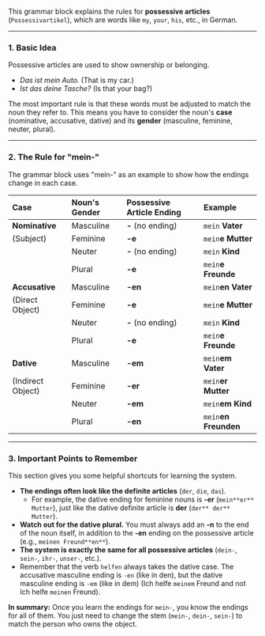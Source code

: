 This grammar block explains the rules for **possessive articles** (`Possessivartikel`), which are words like 
`my`, `your`, `his`, etc., in German.

***
### 1. Basic Idea
Possessive articles are used to show ownership or belonging.

* *Das ist mein Auto.* (That is my car.)
* *Ist das deine Tasche?* (Is that your bag?)

The most important rule is that these words must be adjusted to match the noun they refer to. This means you have to 
consider the noun's **case** (nominative, accusative, dative) and its **gender** (masculine, feminine, neuter, plural).

***
### 2. The Rule for "mein-"
The grammar block uses "mein-" as an example to show how the endings change in each case.

| Case              | Noun's Gender | Possessive Article Ending | Example                   |
|:------------------|:--------------|:--------------------------|:--------------------------|
| **Nominative**    | Masculine     | **-** (no ending)         | `mein` **Vater**          |
| (Subject)         | Feminine      | **-e**                    | `mein`**e** **Mutter**    |
|                   | Neuter        | **-** (no ending)         | `mein` **Kind**           |
|                   | Plural        | **-e**                    | `mein`**e** **Freunde**   |
| **Accusative**    | Masculine     | **-en**                   | `mein`**en** **Vater**    |
| (Direct Object)   | Feminine      | **-e**                    | `mein`**e** **Mutter**    |
|                   | Neuter        | **-** (no ending)         | `mein` **Kind**           |
|                   | Plural        | **-e**                    | `mein`**e** **Freunde**   |
| **Dative**        | Masculine     | **-em**                   | `mein`**em** **Vater**    |
| (Indirect Object) | Feminine      | **-er**                   | `mein`**er** **Mutter**   |
|                   | Neuter        | **-em**                   | `mein`**em** **Kind**     |
|                   | Plural        | **-en**                   | `mein`**en** **Freunden** |

***
### 3. Important Points to Remember
This section gives you some helpful shortcuts for learning the system.

* **The endings often look like the definite articles** (`der`, `die`, `das`).
    * For example, the dative ending for feminine nouns is **-er** (`mein**er** Mutter`), just like the dative definite 
    article is **der** (`der** der** Mutter`).
* **Watch out for the dative plural.** You must always add an **-n** to the end of the noun itself, in addition to the 
  **-en** ending on the possessive article (e.g., `meinen Freund**en**`).
* **The system is exactly the same for all possessive articles** (`dein-`, `sein-`, `ihr-`, `unser-`, etc.).
* Remember that the verb `helfen` always takes the dative case. The accusative masculine ending is `-en` (like in den),
  but the dative masculine ending is `-em` (like in dem) (Ich helfe `meinem` Freund and not Ich helfe `meinen` Freund).

**In summary:** Once you learn the endings for `mein-`, you know the endings for all of them. You just need to change 
the stem (`mein-`, `dein-`, `sein-`) to match the person who owns the object.